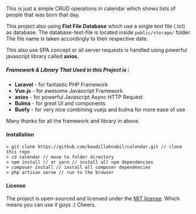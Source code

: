 This is just a simple CRUD operations in calendar which shows lists of people that was born that day. 

This project also using **Flat File Database** which use a single text file (.txt) as database. The database-text-file is located inside `public/storage/` folder. The file name is taken accordingly to their respective date.

This also use SPA concept or all server requests is handled using powerful javascript library called **axios**. 


##### Framework & Library That Used in this Project is :

- **Laravel** - for fantastic PHP Framework
- **Vue.js** - for awesome Javascript Framework
- **axios** - for powerful Javascript Async HTTP Request
- **Bulma** - for great UI and components
- **Buefy** - for very nice combining vuejs and bulma for more ease of use

Many thanks for all the framework and library in above.


#### Installation

```
> git clone https://github.com/baadillahnabil/calendar.git // clone this repo
> cd calendar // move to folder directory
> npm install // or yarn // install all npm dependencies
> composer install // install all composer dependencies
> php artisan serve // run to the browser
```


#### License

The project is open-sourced and licensed under the [MIT license](http://opensource.org/licenses/MIT). 
Which means you can use it guys :) Cheers.
